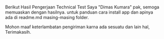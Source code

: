 Berikut Hasil Pengerjaan Technical Test Saya "Dimas Kumara" pak, semoga memuaskan dengan hasilnya.
untuk panduan cara install app dan apinya ada di readme.md masing-masing folder.

Mohon maaf keterlambatan pengiriman karna ada sesuatu dan lain hal, Terimakasih.
